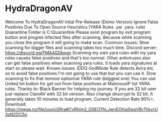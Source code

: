 # HydraDragonAV
Welcome To HydraDragonAV
Intial Pre-Release (Demo Version)
Ignore False Positives Due To Open Source Heuristics (YARA  Rules .yar .yara .rule)
Quarantine Folder is C:\Quarantine
Please exist program by exit program  button and progres infected files after scanning. Because while scanning you close the program it still going to make scan.
Common issues: Slow scanning for bigger files and scanning takes too much time.
Discord server: https://discord.gg/FMA4GDbpgn
Scanning my own yara rules with my yara rules causes false positives and that's too normal. Other antiviruses also can get false positives when scanning yara rules.
It loads yara signatures at start so please wait.
Known issues: IDDQ GodMode Rule detects Avira etc. so to avoid false positives I'm not going to use that but you can use it. Slow scanning to fix that remove optionnal YARA rule (biiggest one)
You can use United.txt button for get out from false positives at MaliciousIP list YARA rules.
Thanks to: Black Banner for helping my journey.
If you are 32 bit user just replace ClamAV with 32 bit version. Also change dnscrypt to 32 bit.
It generally takes 10 minutes to load program.
Current Detection Rate 90%+.
Download: https://mega.nz/file/uoxU2Rra#CyRhIm2_G0EO7hLJwnEOhiaSwsVBr7hkvrU3sN2DC5o
